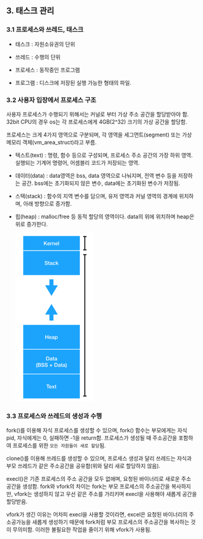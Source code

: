 ## 3. 태스크 관리

### 3.1 프로세스와 쓰레드, 태스크

- 태스크 : 자원소유권의 단위

- 쓰레드 : 수행의 단위

- 프로세스 : 동작중인 프로그램

- 프로그램 : 디스크에 저장된 실행 가능한 형태의 파일.

  

### 3.2 사용자 입장에서 프로세스 구조

사용자 프로세스가 수행되기 위해서는 커널로 부터 가상 주소 공간을 할당받아야 함. 32bit CPU의 경우 os는 각 프로세스에게 4GB(2^32) 크기의 가상 공간을 할당함.

프로세스는 크게 4가지 영역으로 구분되며, 각 영역을 세그먼트(segment) 또는 가상 메모리 객체(vm_area_struct)라고 부름.

- 텍스트(text) : 명령, 함수 등으로 구성되며, 프로세스 주소 공간의 가장 하위 영역. 실행되는 기계어 명령어, 어셈블리 코드가 저장되는 영역.

- 데이터(data) : data영역은 bss, data 영역으로 나눠지며, 전역 변수 등을 저장하는 공간. bss에는 초기화되지 않은 변수, data에는 초기화된 변수가 저장됨.

- 스택(stack) : 함수의 지역 변수를 담으며, 유저 영역과 커널 영역의 경계에 위치하며, 아래 방향으로 증가함.

- 힙(heap) : malloc/free 등 동적 할당의 영역이다. data의 위에 위치하며 heap은 위로 증가한다.

  ![image-20210712000951215](https://raw.githubusercontent.com/donghyeok-shin/image_server/main/img/image-20210712000951215.png)



### 3.3 프로세스와 쓰레드의 생성과 수행

fork()를 이용해 자식 프로세스를 생성할 수 있으며, fork() 함수는 부모에게는 자식 pid, 자식에게는 0, 실패하면 -1을 return함. 프로세스가 생성될 때 주소공간을 포함하여 프로세스를 위한 `모든 자원들이 새로 할당`됨.

clone()를 이용해 쓰레드를 생성할 수 있으며, 프로세스 생성과 달리 쓰레드는 자식과 부모 쓰레드가 같은 주소공간을 공유함(위와 달리 새로 할당하지 않음).

execl()은 기존 프로세스의 주소 공간을 모두 없애며, 요청된 바이너리로 새로운 주소 공간을 생성함. fork와 vfork의 차이는 fork는 부모 프로세스의 주소공간을 복사하지만, vfork는 생성하지 않고 우선 같은 주소를 가리키며 execl을 사용해야 새롭게 공간을 할당받음.

vfork가 생긴 이유는 어차피 execl을 사용할 것이라면, excel은 요청된 바이너리의 주소공가능을 새롭게 생성하기 때문에 fork처럼 부모 프로세스의 주소공간을 복사하는 것이 무의미함. 이러한 불필요한 작업을 줄이기 위해 vfork가 사용됨.
